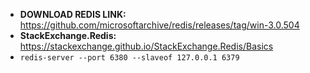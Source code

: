 - **DOWNLOAD REDIS LINK:** https://github.com/microsoftarchive/redis/releases/tag/win-3.0.504
- **StackExchange.Redis:** https://stackexchange.github.io/StackExchange.Redis/Basics
- ```redis-server --port 6380 --slaveof 127.0.0.1 6379```
